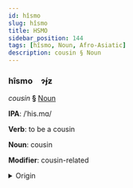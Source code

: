 ```yaml
---
id: hîsmo
slug: hîsmo
title: HSMO
sidebar_position: 144
tags: [hîsmo, Noun, Afro-Asiatic]
description: cousin § Noun
---
```


### hîsmo&emsp;<span kind="abugida">ɂ́ɟƶ</span>

*cousin* **§** [Noun](../../tags/Noun)

**IPA**: /ˈhis.mɑ/

**Verb**: to be a cousin

**Noun**: cousin

**Modifier**: cousin-related

<details>
    <summary>Origin</summary>
    Neo-Aramaic, Assyrian ܚܸܙܡܵܐ ḥizmā [xiz.mɑː]<br/>
    <em>Afro-Asiatic Language Family</em>
</details>